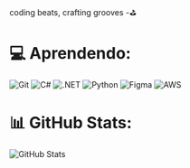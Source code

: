coding beats, crafting grooves -⛳
# # 


# 💻 Aprendendo:
![Git](https://img.shields.io/badge/GIT-E44C30?style=for-the-badge&logo=git&logoColor=white) ![C#](https://img.shields.io/badge/C%23-239120?style=for-the-badge&logo=c-sharp&logoColor=white) ![.NET](https://img.shields.io/badge/.NET-5C2D91?style=for-the-badge&logo=.net&logoColor=white) ![Python](https://img.shields.io/badge/Python-3776AB?style=for-the-badge&logo=python&logoColor=white) ![Figma](https://img.shields.io/badge/Figma-696969?style=for-the-badge&logo=figma&logoColor=figma) ![AWS](https://img.shields.io/badge/AWS-000.svg?style=for-the-badge&logo=amazon-aws&logoColor=white)
# 📊 GitHub Stats:
![GitHub Stats](https://github-readme-stats.vercel.app/api?username=SEUUSERNAME&theme=transparent&bg_color=000&border_color=30A3DC&show_icons=true&icon_color=30A3DC&title_color=E94D5F&text_color=FFF)


<!-- Proudly created with GPRM ( https://gprm.itsvg.in ) -->
